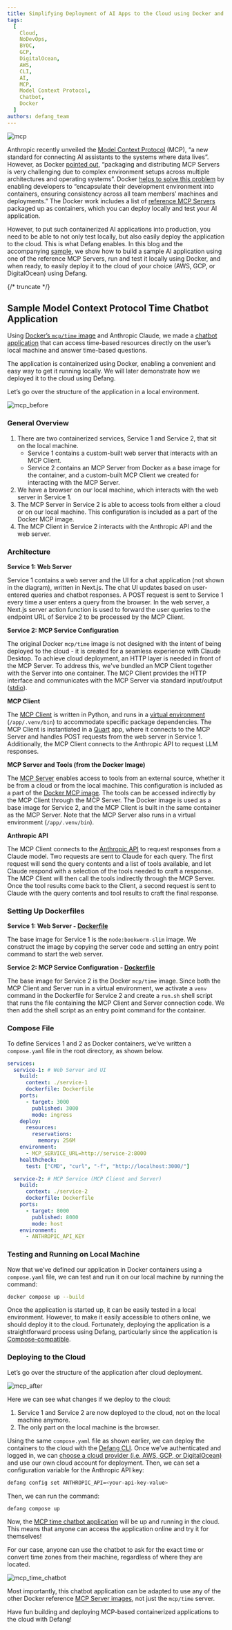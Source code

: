 ```yaml
---
title: Simplifying Deployment of AI Apps to the Cloud using Docker and Model Context Protocol
tags:
  [
    Cloud,
    NoDevOps,
    BYOC,
    GCP,
    DigitalOcean,
    AWS,
    CLI,
    AI,
    MCP,
    Model Context Protocol,
    Chatbot,
    Docker
  ]
authors: defang_team
---
```


![mcp](/img/mcp/mcp.png)

Anthropic recently unveiled the [Model Context Protocol](https://www.anthropic.com/news/model-context-protocol) (MCP), “a new standard for connecting AI assistants to the systems where data lives”. However, as Docker [pointed out](https://www.docker.com/blog/the-model-context-protocol-simplifying-building-ai-apps-with-anthropic-claude-desktop-and-docker/), “packaging and distributing MCP Servers is very challenging due to complex environment setups across multiple architectures and operating systems”. Docker [helps to solve this problem](https://www.docker.com/blog/the-model-context-protocol-simplifying-building-ai-apps-with-anthropic-claude-desktop-and-docker/) by enabling developers to “encapsulate their development environment into containers, ensuring consistency across all team members’ machines and deployments.” The Docker work includes a list of [reference MCP Servers](https://github.com/modelcontextprotocol/servers) packaged up as containers, which you can deploy locally and test your AI application.

However, to put such containerized AI applications into production, you need to be able to not only test locally, but also easily deploy the application to the cloud. This is what Defang enables. In this blog and the accompanying [sample](https://github.com/DefangLabs/samples/tree/main/samples/mcp), we show how to build a sample AI application using one of the reference MCP Servers, run and test it locally using Docker, and when ready, to easily deploy it to the cloud of your choice (AWS, GCP, or DigitalOcean) using Defang.

{/* truncate */}

## Sample Model Context Protocol Time Chatbot Application

Using [Docker’s `mcp/time` image](https://hub.docker.com/r/mcp/time) and Anthropic Claude, we made a [chatbot application](https://github.com/DefangLabs/samples/tree/main/samples/mcp) that can access time-based resources directly on the user’s local machine and answer time-based questions.

The application is containerized using Docker, enabling a convenient and easy way to get it running locally. We will later demonstrate how we deployed it to the cloud using Defang.

Let’s go over the structure of the application in a local environment.

![mcp_before](/img/mcp/mcp_before.png)

### General Overview

1. There are two containerized services, Service 1 and Service 2, that sit on the local machine.
    - Service 1 contains a custom-built web server that interacts with an MCP Client.
    - Service 2 contains an MCP Server from Docker as a base image for the container, and a custom-built MCP Client we created for interacting with the MCP Server.
2. We have a browser on our local machine, which interacts with the web server in Service 1.
3. The MCP Server in Service 2 is able to access tools from either a cloud or on our local machine. This configuration is included as a part of the Docker MCP image.
4. The MCP Client in Service 2 interacts with the Anthropic API and the web server.

### Architecture

**Service 1: Web Server**

Service 1 contains a web server and the UI for a chat application (not shown in the diagram), written in Next.js. The chat UI updates based on user-entered queries and chatbot responses. A POST request is sent to Service 1 every time a user enters a query from the browser. In the web server, a Next.js server action function is used to forward the user queries to the endpoint URL of Service 2 to be processed by the MCP Client.

**Service 2: MCP Service Configuration**

The original Docker `mcp/time` image is not designed with the intent of being deployed to the cloud - it is created for a seamless experience with Claude Desktop. To achieve cloud deployment, an HTTP layer is needed in front of the MCP Server. To address this, we've bundled an MCP Client together with the Server into one container. The MCP Client provides the HTTP interface and communicates with the MCP Server via standard input/output ([stdio](https://modelcontextprotocol.io/docs/concepts/transports#standard-input-output-stdio)).

**MCP Client**

The [MCP Client](https://modelcontextprotocol.io/quickstart/client) is written in Python, and runs in a [virtual environment](https://docs.python.org/3/library/venv.html) (`/app/.venv/bin`) to accommodate specific package dependencies. The MCP Client is instantiated in a [Quart](https://quart.palletsprojects.com/en/latest/index.html) app, where it connects to the MCP Server and handles POST requests from the web server in Service 1. Additionally, the MCP Client connects to the Anthropic API to request LLM responses.

**MCP Server and Tools (from the Docker Image)**

The [MCP Server](https://github.com/modelcontextprotocol/servers/tree/main/src/time) enables access to tools from an external source, whether it be from a cloud or from the local machine. This configuration is included as a part of the [Docker MCP image](https://hub.docker.com/r/mcp/time). The tools can be accessed indirectly by the MCP Client through the MCP Server. The Docker image is used as a base image for Service 2, and the MCP Client is built in the same container as the MCP Server. Note that the MCP Server also runs in a virtual environment (`/app/.venv/bin`).

**Anthropic API**

The MCP Client connects to the [Anthropic API](https://docs.anthropic.com/en/api/getting-started) to request responses from a Claude model. Two requests are sent to Claude for each query. The first request will send the query contents and a list of tools available, and let Claude respond with a selection of the tools needed to craft a response. The MCP Client will then call the tools indirectly through the MCP Server. Once the tool results come back to the Client, a second request is sent to Claude with the query contents and tool results to craft the final response.

### Setting Up Dockerfiles

**Service 1: Web Server - [Dockerfile](https://github.com/DefangLabs/samples/blob/main/samples/mcp/service-1/Dockerfile)**

The base image for Service 1 is the `node:bookworm-slim` image. We construct the image by copying the server code and setting an entry point command to start the web server.

**Service 2: MCP Service Configuration - [Dockerfile](https://github.com/DefangLabs/samples/blob/main/samples/mcp/service-2/Dockerfile)**

The base image for Service 2 is the Docker `mcp/time` image. Since both the MCP Client and Server run in a virtual environment, we activate a `venv` command in the Dockerfile for Service 2 and create a `run.sh` shell script that runs the file containing the MCP Client and Server connection code. We then add the shell script as an entry point command for the container.

### Compose File
To define Services 1 and 2 as Docker containers, we’ve written a `compose.yaml` file in the root directory, as shown below.

```yaml
services:
  service-1: # Web Server and UI
    build:
      context: ./service-1
      dockerfile: Dockerfile
    ports:
      - target: 3000
        published: 3000
        mode: ingress
    deploy:
      resources:
        reservations:
          memory: 256M
    environment:
      - MCP_SERVICE_URL=http://service-2:8000
    healthcheck:
      test: ["CMD", "curl", "-f", "http://localhost:3000/"]

  service-2: # MCP Service (MCP Client and Server)
    build:
      context: ./service-2
      dockerfile: Dockerfile
    ports:
      - target: 8000
        published: 8000
        mode: host
    environment:
      - ANTHROPIC_API_KEY
```

### Testing and Running on Local Machine

Now that we’ve defined our application in Docker containers using a `compose.yaml` file, we can test and run it on our local machine by running the command:

```bash
docker compose up --build
```

Once the application is started up, it can be easily tested in a local environment. However, to make it easily accessible to others online, we should deploy it to the cloud. Fortunately, deploying the application is a straightforward process using Defang, particularly since the application is [Compose-compatible](/docs/concepts/compose).

### Deploying to the Cloud

Let’s go over the structure of the application after cloud deployment.

![mcp_after](/img/mcp/mcp_after.png)

Here we can see what changes if we deploy to the cloud:

1. Service 1 and Service 2 are now deployed to the cloud, not on the local machine anymore.
2. The only part on the local machine is the browser.

Using the same `compose.yaml` file as shown earlier, we can deploy the containers to the cloud with the [Defang CLI](/docs/intro/getting-started). Once we’ve authenticated and logged in, we can [choose a cloud provider (i.e. AWS, GCP, or DigitalOcean)](/docs/tutorials/deploy-to-your-cloud) and use our own cloud account for deployment. Then, we can set a configuration variable for the Anthropic API key:

```bash
defang config set ANTHROPIC_API=<your-api-key-value>
```

Then, we can run the command:

```bash
defang compose up
```

Now, the [MCP time chatbot application](https://github.com/DefangLabs/samples/tree/main/samples/mcp) will be up and running in the cloud. This means that anyone can access the application online and try it for themselves!

For our case, anyone can use the chatbot to ask for the exact time or convert time zones from their machine, regardless of where they are located.

![mcp_time_chatbot](/img/mcp/mcp_time_chatbot.png)

Most importantly, this chatbot application can be adapted to use any of the other Docker reference [MCP Server images](https://hub.docker.com/u/mcp), not just the `mcp/time` server.

Have fun building and deploying MCP-based containerized applications to the cloud with Defang!
